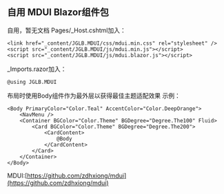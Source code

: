 ﻿## 自用 MDUI Blazor组件包
自用，暂无文档 
Pages/_Host.cshtml加入：
```
<link href="_content/JGLB.MDUI/css/mdui.min.css" rel="stylesheet" />
<script src="_content/JGLB.MDUI/js/mdui.min.js"></script>
<script src="_content/JGLB.MDUI/js/mdui.blazor.js"></script>
```
_Imports.razor加入：
```
@using JGLB.MDUI
```
布局时使用Body组件作为最外层以获得最佳主题适配效果 
示例：
```
<Body PrimaryColor="Color.Teal" AccentColor="Color.DeepOrange">
    <NavMenu />
    <Container BGColor="Color.Theme" BGDegree="Degree.The100" Fluid>
        <Card BGColor="Color.Theme" BGDegree="Degree.The200">
            <CardContent>
                @Body
            </CardContent>
        </Card>
    </Container>
</Body>
```

MDUI:[https://github.com/zdhxiong/mdui](https://github.com/zdhxiong/mdui)